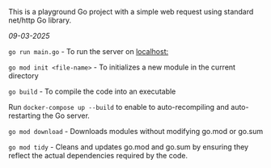 This is a playground Go project with a simple web request using standard net/http Go library.

_09-03-2025_

`go run main.go` - To run the server on [localhost:](http://localhost:8090/hello)

`go mod init <file-name>` - To initializes a new module in the current directory

`go build` - To compile the code into an executable

Run `docker-compose up --build` to enable to auto-recompiling and auto-restarting the Go server.

`go mod download` - Downloads modules without modifying go.mod or go.sum

`go mod tidy` - Cleans and updates go.mod and go.sum by ensuring they reflect the actual dependencies required by the code.
